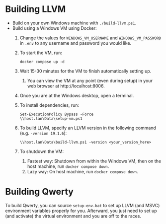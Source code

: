 Building LLVM
=============

- Build on your own Windows machine with `./build-llvm.ps1`.
- Build using a Windows VM using Docker:
  1. Change the values for `WINDOWS_VM_USERNAME` and `WINDOWS_VM_PASSWORD` in `.env` to any username and password you would like.
  2. To start the VM, run:

         docker compose up -d

  3. Wait 15-30 minutes for the VM to finish automatically setting up.
     1. You can view the VM at any point (even during setup) in your web browser at http://localhost:8006.
  4. Once you are at the Windows desktop, open a terminal.
  5. To install dependencies, run:

         Set-ExecutionPolicy Bypass -Force
         \\host.lan\Data\setup-vm.ps1

  6. To build LLVM, specify an LLVM version in the following command (e.g. `-version 19.1.6`):

         \\host.lan\Data\build-llvm.ps1 -version <your_version_here>

  7. To shutdown the VM:
     1. Fastest way: Shutdown from within the Windows VM, then on the host machine, run `docker compose down`.
     2. Lazy way: On host machine, run `docker compose down`.

Building Qwerty
===============

To build Qwerty, you can source `setup-env.bat` to set up LLVM (and MSVC)
environment variables properly for you. Afterward, you just need to set up (and
activate) the virtual environment and you are off to the races.
